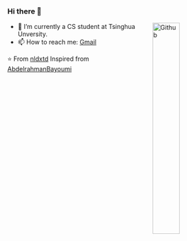 ### Hi there 👋

<img width="35%" align="right" alt="Github" src="https://user-images.githubusercontent.com/48678280/88862734-4903af80-d201-11ea-968b-9c939d88a37c.gif" />

- 🔭 I’m currently a CS student at Tsinghua Unversity.
- 📫 How to reach me: [Gmail](mailto:nldxtd@gmail.com)

⭐️ From [nldxtd](nldxtd.com)
Inspired from [AbdelrahmanBayoumi](https://github.com/abdelrahmanbayoumi)
